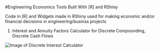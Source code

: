 #Engineering Economics Tools Built With [R] and RShiny

Code in [R] and Widgets made in RShiny used for making economic and/or financial decisions in engineering/businss projects


1) Interest and Annuity Factors Calculator for Discrete Compounding, Discrete Cash Flows

![Image of Discrete Interest Calculator](https://github.com/mrandrewandrade/engineering_economics_widgets/raw/master/screenshots/discrete_compounding_interest_and_annuity_factors.png)

